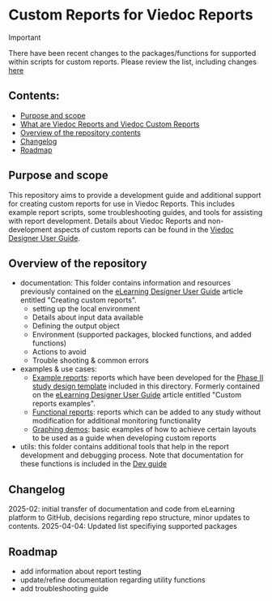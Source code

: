 # Custom Reports for Viedoc Reports

> [!IMPORTANT]
> There have been recent changes to the packages/functions for supported within scripts for custom reports. Please review the list, including changes [here](./docs/dev-guide.md#environment)

## Contents:
- [Purpose and scope](#purpose-and-scope)
- [What are Viedoc Reports and Viedoc Custom Reports](#what-are-viedoc-reports-and-viedoc-custom-reports)
- [Overview of the repository contents](#overview-of-the-repository)
- [Changelog](#changelog)
- [Roadmap](#roadmap)

## Purpose and scope
This repository aims to provide a development guide and additional support for creating custom reports for use in Viedoc Reports. This includes example report scripts, some troubleshooting guides, and tools for assisting with report development.
Details about Viedoc Reports and non-development aspects of custom reports can be found in the [Viedoc Designer User Guide](https://help.viedoc.net/c/e311e6/).

## Overview of the repository
- documentation: This folder contains information and resources previously contained on the [eLearning Designer User Guide](https://help.viedoc.net/c/e311e6/) article entitled "Creating custom reports".
    - setting up the local environment 
    - Details about input data available
    - Defining the output object
    - Environment (supported packages, blocked functions, and added functions)
    - Actions to avoid
    - Trouble shooting & common errors
- examples & use cases:
  - [Example reports](./example-reports/README.md): reports which have been developed for the [Phase II study design template](./example-reports/StudyDesign_VIEDOC-PHASE-II-TEMPLATE_2.0.xml) included in this directory. Formerly contained on the  [eLearning Designer User Guide](https://help.viedoc.net/c/e311e6/) article entitled "Custom reports examples".
  - [Functional reports](./functional-reports/README.md): reports which  can be added to any study without modification for additional monitoring functionality
  - [Graphing demos](./graphing-demos/README.md): basic examples of how to achieve certain layouts to be used as a guide when developing custom reports 
- utils: this folder contains additional tools that help in the report development and debugging process. Note that documentation for these functions is included in the [Dev guide](./docs/dev-guide.md)


## Changelog
2025-02: initial transfer of documentation and code from eLearning platform to GitHub, decisions regarding repo structure, minor updates to contents.
2025-04-04: Updated list specifiying supported packages

## Roadmap
- add information about report testing
- update/refine documentation regarding utility functions
- add troubleshooting guide
